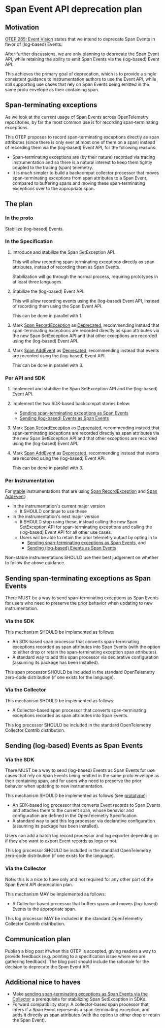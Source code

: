 # Span Event API deprecation plan

## Motivation

[OTEP 265: Event Vision](0265-event-vision.md) states that we intend to
deprecate Span Events in favor of (log-based) Events.

After further discussions, we are only planning to deprecate the Span Event
API, while retaining the ability to emit Span Events via the (log-based)
Event API.

This achieves the primary goal of deprecation, which is to provide a single
consistent guidance to instrumentation authors to use the Event API,
while still supporting use cases that rely on Span Events being emitted in the
same proto envelope as their containing span.

## Span-terminating exceptions

As we look at the current usage of Span Events across OpenTelemetry
repositories, by far the most common use is for recording span-terminating
exceptions.

This OTEP proposes to record span-terminating exceptions directly as span
attributes (since there is only ever at most one of them on a span) instead
of recording them via the (log-based) Event API, for the following reasons:

- Span-terminating exceptions are (by their nature) recorded via tracing
  instrumentation and so there is a natural interest to keep them tightly
  coupled to the tracing (span) telemetry.
- It is _much_ simpler to build a backcompat collector processor that moves
  span-terminating exceptions from span attributes to a Span Event,
  compared to buffering spans and moving these span-terminating exceptions
  over to the appropriate span.

## The plan

### In the proto

Stabilize (log-based) Events.

### In the Specification

1. Introduce and stabilize the Span SetException API.

   This will allow recording span-terminating exceptions directly as span
   attributes, instead of recording them as Span Events.

   Stabilization will go through the normal process, requiring prototypes
   in at least three languages.

2. Stabilize the (log-based) Event API.

   This will allow recording events using the (log-based) Event API,
   instead of recording them using the Span Event API.

   This can be done in parallel with 1.

3. Mark [Span RecordException](../specification/trace/api.md#record-exception)
   as [Deprecated](../specification/document-status.md#lifecycle-status),
   recommending instead that span-terminating exceptions are recorded directly
   as span attributes via the new Span SetException API and
   that other exceptions are recorded using the (log-based) Event API.

4. Mark [Span AddEvent](../specification/trace/api.md#add-events)
   as [Deprecated](../specification/document-status.md#lifecycle-status),
   recommending instead that events are recorded using the (log-based) Event
   API.

   This can be done in parallel with 3.

### Per API and SDK

1. Implement and stabilize the Span SetException API and the (log-based)
   Event API.

2. Implement the two SDK-based backcompat stories below:

   - [Sending span-terminating exceptions as Span Events](#via-the-sdk)
   - [Sending (log-based) Events as Span Events](#via-the-sdk-1)

3. Mark
   [Span RecordException](../specification/trace/api.md#record-exception)
   as [Deprecated](../specification/document-status.md#lifecycle-status),
   recommending instead that span-terminating exceptions are recorded directly
   as span attributes via the new Span SetException API and
   that other exceptions are recorded using the (log-based) Event API.

4. Mark [Span AddEvent](../specification/trace/api.md#add-events)
   as [Deprecated](../specification/document-status.md#lifecycle-status),
   recommending instead that events are recorded using the (log-based) Event
   API.

   This can be done in parallel with 3.

### Per Instrumentation

For [stable](../specification/versioning-and-stability.md#stable)
instrumentations that are using
[Span RecordException](../specification/trace/api.md#record-exception)
and [Span AddEvent](../specification/trace/api.md#add-events):

- In the instrumentation's current major version
  - It SHOULD continue to use these
- In the instrumentation's next major version
  - It SHOULD stop using these,
    instead calling the new Span SetException API for span-terminating exceptions
    and calling the (log-based) Event API for all other use cases.
  - Users will be able to retain the prior telemetry output by opting in to
    - [Sending span-terminating exceptions as Span Events](#sending-span-terminating-exceptions-as-span-events), and
    - [Sending (log-based) Events as Span Events](#sending-log-based-events-as-span-events)

Non-stable instrumentations SHOULD use their best judgement on whether to follow
the above guidance.

## Sending span-terminating exceptions as Span Events

There MUST be a way to send span-terminating exceptions as Span Events
for users who need to preserve the prior behavior when updating to
new instrumentation.

### Via the SDK

This mechanism SHOULD be implemented as follows:

- An SDK-based span processor that converts span-terminating exceptions
  recorded as span attributes into Span Events
  (with the option to either drop or retain the span-terminating exception
  span attributes).
- A standard way to add this span processor via declarative configuration
  (assuming its package has been installed).

This span processor SHOULD be included in the standard
OpenTelemetry zero-code distribution (if one exists for the language).

### Via the Collector

This mechanism SHOULD be implemented as follows:

- A Collector-based span processor that converts span-terminating exceptions
  recorded as span attributes into Span Events.

This log processor SHOULD be included in the standard
OpenTelemetry Collector Contrib distribution.

## Sending (log-based) Events as Span Events

### Via the SDK

There MUST be a way to send (log-based) Events as Span Events
for use cases that rely on Span Events being emitted in the
same proto envelope as their containing span, and for users
who need to preserve the prior behavior when updating to
new instrumentation.

This mechanism SHOULD be implemented as follows (see
[prototype](https://github.com/open-telemetry/opentelemetry-java-contrib/blob/80adbe1cf8de647afa32c68f921aef2bbd4dfd71/processors/README.md#event-to-spanevent-bridge)):

- An SDK-based log processor that converts Event records to Span Events
  and attaches them to the current span, whose behavior and configuration
  are defined in the OpenTelemetry Specification.
- A standard way to add this log processor via declarative configuration
  (assuming its package has been installed).

Users can add a batch log record processor and log exporter depending on
if they also want to export Event records as logs or not.

This log processor SHOULD be included in the standard
OpenTelemetry zero-code distribution (if one exists for the language).

### Via the Collector

Note: this is a nice to have only and not required for any other part
of the Span Event API deprecation plan.

This mechanism MAY be implemented as follows:

- A Collector-based processor that buffers spans and moves (log-based)
  Events to the appropriate span.

This log processor MAY be included in the standard
OpenTelemetry Collector Contrib distribution.

## Communication plan

Publish a blog post if/when this OTEP is accepted, giving readers a way to
provide feedback (e.g. pointing to a specification issue where we are
gathering feedback). The blog post should include the rationale for the
decision to deprecate the Span Event API.

## Additional nice to haves

- Make [sending span-terminating exceptions as Span Events via the
  Collector](#via-the-collector)
  a prerequisite for stabilizing Span SetException in SDKs.
- Forward compatibility story: A collector-based span processor that infers
  if a Span Event represents a span-terminating exception, and adds it
  directly as span attributes
  (with the option to either drop or retain the Span Event).
